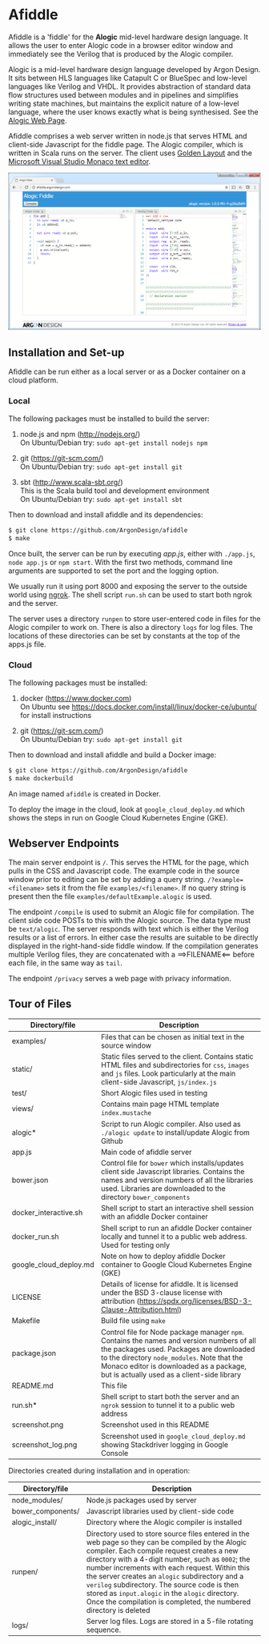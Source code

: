 Afiddle
=======

Afiddle is a 'fiddle' for the **Alogic** mid-level hardware design language. It allows the user to enter Alogic code in a browser editor window and immediately see the Verilog that is produced by the Alogic compiler.

Alogic is a mid-level hardware design language developed by Argon Design. It sits between HLS languages like Catapult C or BlueSpec and low-level languages like Verilog and VHDL. It provides abstraction of standard data flow structures used between modules and in pipelines and simplifies writing state machines, but maintains the explicit nature of a low-level language, where the user knows exactly what is being synthesised. See the [Alogic Web Page](https://github.com/ArgonDesign/alogic).

Afiddle comprises a web server written in node.js that serves HTML and client-side Javascript for the fiddle page. The Alogic compiler, which is written in Scala runs on the server. The client uses [Golden Layout](http://golden-layout.com/) and the [Microsoft Visual Studio Monaco text editor](https://github.com/Microsoft/monaco-editor). 

![Afiddle Screenshot](screenshot.png) 

Installation and Set-up
-----------------------

Afiddle can be run either as a local server or as a Docker container on a cloud platform.

### Local

The following packages must be installed to build the server:

1. node.js and npm (http://nodejs.org/)
   <br/>On Ubuntu/Debian try: `sudo apt-get install nodejs npm`

2. git (https://git-scm.com/)
   <br/>On Ubuntu/Debian try: `sudo apt-get install git`

3. sbt (http://www.scala-sbt.org/)
   <br/>This is the Scala build tool and development environment
   <br/>On Ubuntu/Debian try: `sudo apt-get install sbt`

Then to download and install afiddle and its dependencies:

```bash
$ git clone https://github.com/ArgonDesign/afiddle
$ make
```

Once built, the server can be run by executing *app.js*, either with `./app.js`, `node app.js` or `npm start`. With the first two methods, command line arguments are supported to set the port and the logging option.

We usually run it using port 8000 and exposing the server to the outside world using [ngrok](https://ngrok.com/). The shell script `run.sh` can be used to start both ngrok and the server.

The server uses a directory `runpen` to store user-entered code in files for the Alogic compiler to work on. There is also a directory `logs` for log files. The locations of these directories can be set by constants at the top of the apps.js file.

### Cloud

The following packages must be installed:

1. docker (https://www.docker.com)
   <br/>On Ubuntu see https://docs.docker.com/install/linux/docker-ce/ubuntu/ for install instructions

2. git (https://git-scm.com/)
   <br/>On Ubuntu/Debian try: `sudo apt-get install git`

Then to download and install afiddle and build a Docker image:

```bash
$ git clone https://github.com/ArgonDesign/afiddle
$ make dockerbuild
```

An image named `afiddle` is created in Docker.

To deploy the image in the cloud, look at `google_cloud_deploy.md` which shows the steps in run on Google Cloud Kubernetes Engine (GKE).

Webserver Endpoints
-------------------

The main server endpoint is `/`. This serves the HTML for the page, which pulls in the CSS and Javascript code. The example code in the source window prior to editing can be set by adding a query string. `/?example=<filename>` sets it from the file `examples/<filename>`. If no query string is present then the file `examples/defaultExample.alogic` is used.  

The endpoint `/compile` is used to submit an Alogic file for compilation. The client side code POSTs to this with the Alogic source. The data type must be `text/alogic`. The server responds with text which is either the Verilog results or a list of errors. In either case the results are suitable to be directly displayed in the right-hand-side fiddle window. If the compilation generates multiple Verilog files, they are concatenated with a ==>FILENAME<== before each file, in the same way as `tail`.

The endpoint `/privacy` serves a web page with privacy information.

Tour of Files
-------------

| Directory/file        | Description |
|-----------------------|-------------|
|examples/              | Files that can be chosen as initial text in the source window |
|static/                | Static files served to the client. Contains static HTML files and subdirectories for `css`, `images` and `js` files. Look particularly at the main client-side Javascript, `js/index.js` |
|test/                  | Short Alogic files used in testing |
|views/                 | Contains main page HTML template `index.mustache` |
|alogic*                | Script to run Alogic compiler. Also used as `./alogic update` to install/update Alogic from Github |
|app.js                 | Main code of afiddle server |
|bower.json             | Control file for `bower` which installs/updates client side Javascript libraries. Contains the names and version numbers of all the libraries used. Libraries are downloaded to the directory `bower_components` |
|docker_interactive.sh  | Shell script to start an interactive shell session with an afiddle Docker container |
|docker_run.sh          | Shell script to run an afiddle Docker container locally and tunnel it to a public web address. Used for testing only |
|google_cloud_deploy.md | Note on how to deploy afiddle Docker container to Google Cloud Kubernetes Engine (GKE)
|LICENSE                | Details of license for afiddle. It is licensed under the BSD 3-clause license with attribution (https://spdx.org/licenses/BSD-3-Clause-Attribution.html) | 
|Makefile               | Build file using `make` |
|package.json           | Control file for Node package manager `npm`. Contains the names and version numbers of all the packages used. Packages are downloaded to the directory `node_modules`. Note that the Monaco editor is downloaded as a package, but is actually used as a client-side library |
|README.md              | This file |
|run.sh*                | Shell script to start both the server and an `ngrok` session to tunnel it to a public web address |
|screenshot.png         | Screenshot used in this README |
|screenshot_log.png     | Screenshot used in `google_cloud_deploy.md` showing Stackdriver logging in Google Console |

Directories created during installation and in operation:

| Directory/file        | Description |
|-----------------------|-------------|
|node_modules/          | Node.js packages used by server |
|bower_components/      | Javascript libraries used by client-side code |
|alogic_install/        | Directory where the Alogic compiler is installed |
|runpen/                | Directory used to store source files entered in the web page so they can be compiled by the Alogic compiler. Each compile request creates a new directory with a 4-digit number, such as `0002`; the number increments with each request. Within this the server  creates an `alogic` subdirectory and a `verilog` subdirectory. The source code is then stored as `input.alogic` in the `alogic` directory. Once the compilation is completed, the numbered directory is deleted |
|logs/                  | Server log files. Logs are stored in a 5-file rotating sequence. |
